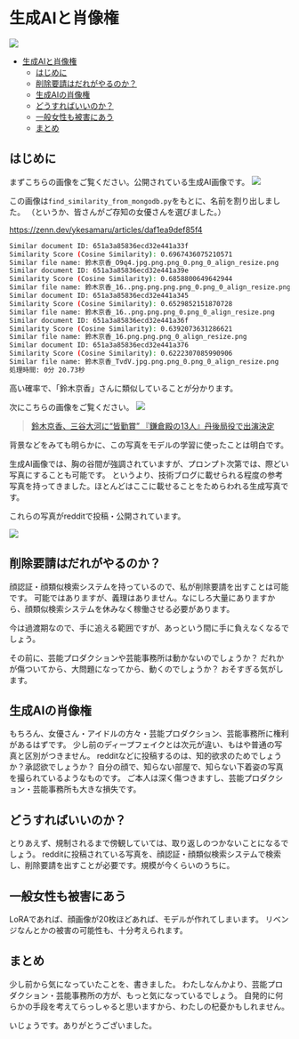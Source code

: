 # 生成AIと肖像権

![](https://raw.githubusercontent.com/yKesamaru/mongodb/master/assets/eye_catch_5.png)

- [生成AIと肖像権](#生成aiと肖像権)
  - [はじめに](#はじめに)
  - [削除要請はだれがやるのか？](#削除要請はだれがやるのか)
  - [生成AIの肖像権](#生成aiの肖像権)
  - [どうすればいいのか？](#どうすればいいのか)
  - [一般女性も被害にあう](#一般女性も被害にあう)
  - [まとめ](#まとめ)


## はじめに
まずこちらの画像をご覧ください。公開されている生成AI画像です。
![](https://raw.githubusercontent.com/yKesamaru/mongodb/master/assets/woman4.png)

この画像は`find_similarity_from_mongodb.py`をもとに、名前を割り出しました。
（というか、皆さんがご存知の女優さんを選びました。）

https://zenn.dev/ykesamaru/articles/daf1ea9def85f4

```bash
Similar document ID: 651a3a85836ecd32e441a33f
Similarity Score (Cosine Similarity): 0.6967436075210571
Similar file name: 鈴木京香_O9q4.jpg.png.png_0.png_0_align_resize.png
Similar document ID: 651a3a85836ecd32e441a39e
Similarity Score (Cosine Similarity): 0.6858800649642944
Similar file name: 鈴木京香_16..png.png.png.png_0.png_0_align_resize.png
Similar document ID: 651a3a85836ecd32e441a345
Similarity Score (Cosine Similarity): 0.6529852151870728
Similar file name: 鈴木京香_16..png.png.png_0.png_0_align_resize.png
Similar document ID: 651a3a85836ecd32e441a36f
Similarity Score (Cosine Similarity): 0.6392073631286621
Similar file name: 鈴木京香_16.png.png.png_0_align_resize.png
Similar document ID: 651a3a85836ecd32e441a376
Similarity Score (Cosine Similarity): 0.6222307085990906
Similar file name: 鈴木京香_TvdV.jpg.png.png_0.png_0_align_resize.png
処理時間: 0分 20.73秒
```
高い確率で、「鈴木京香」さんに類似していることが分かります。

次にこちらの画像をご覧ください。
![](https://raw.githubusercontent.com/yKesamaru/mongodb/master/assets/2023-10-02-22-28-25.png)
> [鈴木京香、三谷大河に“皆勤賞” 『鎌倉殿の13人』丹後局役で出演決定](https://www.oricon.co.jp/news/2191840/full/)

背景などをみても明らかに、この写真をモデルの学習に使ったことは明白です。

生成AI画像では、胸の谷間が強調されていますが、プロンプト次第では、際どい写真にすることも可能です。
というより、技術ブログに載せられる程度の参考写真を持ってきました。ほとんどはここに載せることをためらわれる生成写真です。

これらの写真がredditで投稿・公開されています。

![](https://raw.githubusercontent.com/yKesamaru/mongodb/master/assets/image918.png)

## 削除要請はだれがやるのか？
顔認証・顔類似検索システムを持っているので、私が削除要請を出すことは可能です。
可能ではありますが、義理はありません。なにしろ大量にありますから、顔類似検索システムを休みなく稼働させる必要があります。

今は過渡期なので、手に追える範囲ですが、あっという間に手に負えなくなるでしょう。

その前に、芸能プロダクションや芸能事務所は動かないのでしょうか？
だれかが傷ついてから、大問題になってから、動くのでしょうか？
おそすぎる気がします。

## 生成AIの肖像権
もちろん、女優さん・アイドルの方々・芸能プロダクション、芸能事務所に権利があるはずです。
少し前のディープフェイクとは次元が違い、もはや普通の写真と区別がつきません。
redditなどに投稿するのは、知的欲求のためでしょうか？承認欲でしょうか？
自分の顔で、知らない部屋で、知らない下着姿の写真を撮られているようなものです。
ご本人は深く傷つきますし、芸能プロダクション・芸能事務所も大きな損失です。

## どうすればいいのか？
とりあえず、規制されるまで傍観していては、取り返しのつかないことになるでしょう。
redditに投稿されている写真を、顔認証・顔類似検索システムで検索し、削除要請を出すことが必要です。規模が今くらいのうちに。

## 一般女性も被害にあう
LoRAであれば、顔画像が20枚ほどあれば、モデルが作れてしまいます。
リベンジなんとかの被害の可能性も、十分考えられます。

## まとめ
少し前から気になっていたことを、書きました。
わたしなんかより、芸能プロダクション・芸能事務所の方が、もっと気になっているでしょう。
自発的に何らかの手段を考えてらっしゃると思いますから、わたしの杞憂かもしれません。


いじょうです。ありがとうございました。

